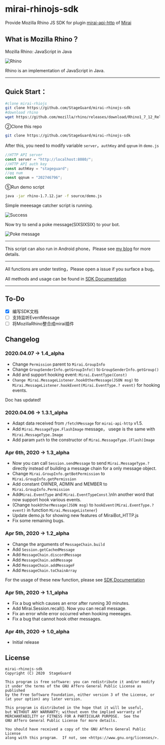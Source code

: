 # mirai-rhinojs-sdk
Provide Mozilla Rhino JS SDK for plugin [mirai-api-http](https://github.com/mamoe/mirai-api-http) of [Mirai](https://github.com/mamoe/mirai)

## What is Mozilla Rhino？
Mozilla Rhino: JavaScript in Java

![Rhino](https://developer.mozilla.org/@api/deki/files/832/=Rhino.jpg)

Rhino is an implementation of JavaScript in Java.

----

## Quick Start：
```bash
#clone mirai-rhiojs
git clone https://github.com/StageGuard/mirai-rhinojs-sdk
#download rhino
wget https://github.com/mozilla/rhino/releases/download/Rhino1_7_12_Release/rhino-1.7.12.jar
```
②Clone this repo
```bash
git clone https://github.com/StageGuard/mirai-rhinojs-sdk
```
After this, you need to modify variable `server`，`authKey` and `qqnum` in `demo.js`
```javascript
//HTTP API server
const server = "http://localhost:8080/";
//HTTP API auth key
const authKey = "stageguard";
//qq num
const qqnum = "202746796";
```
⑤Run demo script
```bash
java -jar rhino-1.7.12.jar -f source/demo.js
```
Simple meeesage catcher script is running.

![Success](https://cdn.jsdelivr.net/gh/StageGuard/mirai-rhinojs-sdk/static/status.png)

Now try to send a poke message(SIXSIXSIX) to your bot.

![Poke message](https://cdn.jsdelivr.net/gh/StageGuard/mirai-rhinojs-sdk/static/poke.png)

----

This script can also run in Android phone，Please see [my blog](https://stageguard.top/2020/04/01/run-qqbot-on-termux-android/) for more details.

----

All functions are under testing，Please open a issue if you surface a bug。

All methods and usage can be found in [SDK Documentation](https://stageguard.top/p/mirai-rhinojs-sdk.html)

----

## To-Do
- [x] 编写SDK文档
- [ ] 支持监听EventMessage
- [ ] 将MozillaRhino整合成mirai插件

## Changelog

### 2020.04.07 → 1.4_alpha

* Change `Permission` parent to `Mirai.GroupInfo`
* Change `GroupSenderInfo.getGroupInfo()` to `GroupSenderInfo.getGroup()`
* Add and support hooking event: `Mirai.EventType(Const)`
* `Change Mirai.MessageListener.hookOtherMessage(JSON msg)` to `Mirai.MessageListener.hookEvent(Mirai.EventType.? event)` for hooking events.

Doc has updated!

### 2020.04.06 → 1.3.1_alpha

* Adapt data received from `/fetchMessage` for `mirai-api-http` v1.5.
* Add `Mirai.MessageType.FlashImage` message， usege is the same with `Mirai.MessageType.Image`
* Add param `path` to the constructor of `Mirai.MessageType.(Flash)Image`

### Apr 6th, 2020 → 1.3_alpha
* Now you can call `Session.sendMessage` to send `Mirai.MessageType.?` directly instead of building a message chain for a only message object.
* Change `Mirai.GroupInfo.getBotPermission` to `Mirai.GroupInfo.getPermission`
* Add constant OWNER, ADMIN and MEMBER to `Mirai.GroupInfo.Permission`
* Add`Mirai.EventType` and `Mirai.EventTypeConst`.\nIn another word that now support hook various events.
* (Change `hookOtherMessage(JSON msg)` to `hookEvent(Mirai.EventType.? event)` in function `Mirai.MessageListener`)
* Update demo.js for showing new features of MiraiBot_HTTP.js
* Fix some remaining bugs.

### Apr 5th, 2020 → 1.2_alpha
* Change the arguments of `MessageChain.build` 
* Add `Session.getCachedMessage`
* Add `MessageChain.discordMessage`
* Add `MessageChain.addMessage`
* Add `MessageChain.addMessageF`
* Add `MessageChain.toChainArray`

For the usage of these new function, please see [SDK Documentation](https://stageguard.top/p/mirai-rhinojs-sdk.html)


### Apr 5th, 2020 → 1.1_alpha
* Fix a bug which causes an error after running 30 minutes.
* Add Mirai.Session.recall(). Now you can recall message.
* Fix an error while error occurred when hooking meeeages.
* Fix a bug that cannot hook other messages.
### Apr 4th, 2020 → 1.0_alpha
* Initial release

## License
```
mirai-rhinojs-sdk
Copyright (C) 2020  StageGuard

This program is free software: you can redistribute it and/or modify
it under the terms of the GNU Affero General Public License as published
by the Free Software Foundation, either version 3 of the License, or
(at your option) any later version.

This program is distributed in the hope that it will be useful,
but WITHOUT ANY WARRANTY; without even the implied warranty of
MERCHANTABILITY or FITNESS FOR A PARTICULAR PURPOSE.  See the
GNU Affero General Public License for more details.

You should have received a copy of the GNU Affero General Public License
along with this program.  If not, see <https://www.gnu.org/licenses/>.
```
